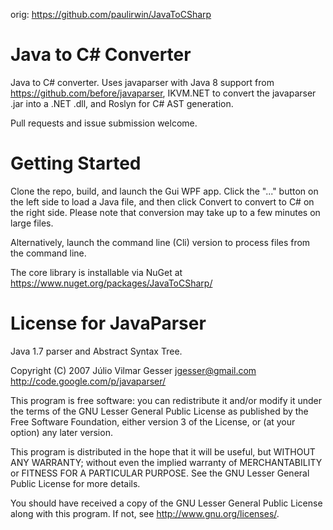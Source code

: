 orig: https://github.com/paulirwin/JavaToCSharp

Java to C# Converter
====================

Java to C# converter. Uses javaparser with Java 8 
support from https://github.com/before/javaparser, IKVM.NET to 
convert the javaparser .jar into a .NET .dll, and Roslyn for C# AST generation. 

Pull requests and issue submission welcome.

Getting Started
===============

Clone the repo, build, and launch the Gui WPF app. Click the "..." button on
the left side to load a Java file, and then click Convert to convert to
C# on the right side. Please note that conversion may take up to a few
minutes on large files.

Alternatively, launch the command line (Cli) version to process files
from the command line.

The core library is installable via NuGet at https://www.nuget.org/packages/JavaToCSharp/

License for JavaParser
======================

Java 1.7 parser and Abstract Syntax Tree.

Copyright (C) 2007 Júlio Vilmar Gesser
jgesser@gmail.com
http://code.google.com/p/javaparser/

This program is free software: you can redistribute it and/or modify
it under the terms of the GNU Lesser General Public License as published by
the Free Software Foundation, either version 3 of the License, or
(at your option) any later version.

This program is distributed in the hope that it will be useful,
but WITHOUT ANY WARRANTY; without even the implied warranty of
MERCHANTABILITY or FITNESS FOR A PARTICULAR PURPOSE.  See the
GNU Lesser General Public License for more details.

You should have received a copy of the GNU Lesser General Public License
along with this program.  If not, see <http://www.gnu.org/licenses/>.


